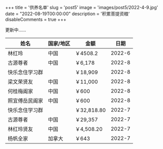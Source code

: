 +++
title = '供养名单'
slug = 'post5'
image = 'images/post5/2022-4-9.jpg'
date = "2022-08-19T00:00:00"
description = '积累菩提资粮'
disableComments = true
+++

更新中……

| 姓名 | 国家/地区 | 金额 | 日期 |
| - | - | - | - |
|林红玲|中国|￥4508.2|2022-6|
|古源尊者|中国|￥6,178|2022-8|
|快乐念住学习群||￥18,909|2022-8|
|梁文荣贤友|中国|￥11,000|2022-8|
|何桂梅阖家|中国|￥600|2022-8|
|照宜傅岳民阖家|中国|￥600|2022-8|
|快乐念住学习群||￥32,818.80|2022-7|
|古源尊者|中国|￥29,357|2022-7|
|林红玲贤友|中国|￥4,508.20|2022-7|
|杨帆全家|加拿大|￥643|2022-7|






